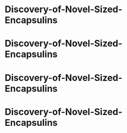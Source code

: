 # Discovery-of-Novel-Sized-Encapsulins
# Discovery-of-Novel-Sized-Encapsulins
# Discovery-of-Novel-Sized-Encapsulins
# Discovery-of-Novel-Sized-Encapsulins
